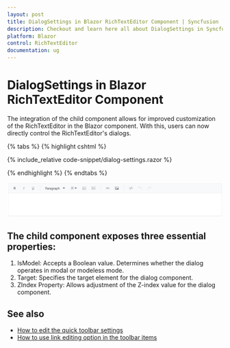 ```yaml
---
layout: post
title: DialogSettings in Blazor RichTextEditor Component | Syncfusion
description: Checkout and learn here all about DialogSettings in Syncfusion Blazor RichTextEditor component and more.
platform: Blazor
control: RichTextEditor
documentation: ug
---
```


# DialogSettings in Blazor RichTextEditor Component

The integration of the [<RichTextEditorDialogSettings>]() child component allows for improved customization of the RichTextEditor in the Blazor component. With this, users can now directly control the RichTextEditor's dialogs.

{% tabs %}
{% highlight cshtml %}

{% include_relative code-snippet/dialog-settings.razor %}

{% endhighlight %}
{% endtabs %}

![Blazor RichTextEditor DialogSettings](../images/dialog-settings.png)

## The child component exposes three essential properties:
1. IsModel: Accepts a Boolean value. Determines whether the dialog operates in modal or modeless mode.
2. Target: Specifies the target element for the dialog component.
3. ZIndex Property: Allows adjustment of the Z-index value for the dialog component.

## See also

* [How to edit the quick toolbar settings](../toolbar#audio-quick-toolbar)
* [How to use link editing option in the toolbar items](../tools#insert-link)